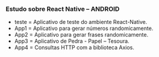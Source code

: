 ### Estudo sobre React Native – ANDROID

* teste = Aplicativo de teste do ambiente React-Native.
* App1 = Aplicativo para gerar números randomicamente.
* App2 = Aplicativo para gerar frases randomicamente.
* App3 = Aplicativo de Pedra - Papel – Tesoura.
* App4 = Consultas HTTP com a biblioteca Axios.